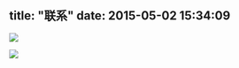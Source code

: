 title: "联系"
date: 2015-05-02 15:34:09
---
![](/images/contact-gmail邮箱图标右侧.png)

![][2]



  [1]: http://7xivmb.com1.z0.glb.clouddn.com/contact-gmail邮箱图标右侧.png
  [2]: http://7xivmb.com1.z0.glb.clouddn.com/contact-%E6%89%AD%E5%8A%A8%E8%84%96%E5%AD%90.png
